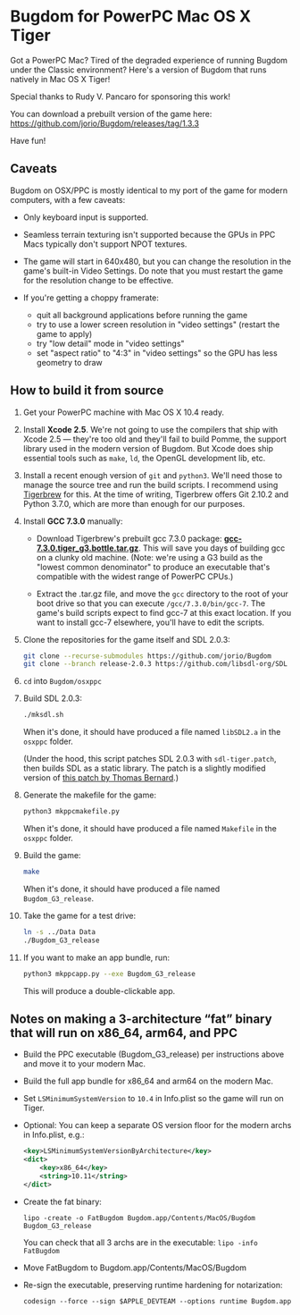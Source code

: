 # Bugdom for PowerPC Mac OS X Tiger

Got a PowerPC Mac? Tired of the degraded experience of running Bugdom under the Classic environment? Here's a version of Bugdom that runs natively in Mac OS X Tiger!

Special thanks to Rudy V. Pancaro for sponsoring this work!

You can download a prebuilt version of the game here:
https://github.com/jorio/Bugdom/releases/tag/1.3.3

Have fun!

## Caveats

Bugdom on OSX/PPC is mostly identical to my port of the game for modern computers, with a few caveats:

- Only keyboard input is supported.

- Seamless terrain texturing isn't supported because the GPUs in PPC Macs typically don't support NPOT textures.

- The game will start in 640x480, but you can change the resolution in the game's built-in Video Settings. Do note that you must restart the game for the resolution change to be effective.

- If you're getting a choppy framerate:
    - quit all background applications before running the game
    - try to use a lower screen resolution in "video settings" (restart the game to apply)
    - try "low detail" mode in "video settings"
    - set "aspect ratio" to "4:3" in "video settings" so the GPU has less geometry to draw

## How to build it from source

1. Get your PowerPC machine with Mac OS X 10.4 ready.

1. Install **Xcode 2.5**. We're not going to use the compilers that ship with Xcode 2.5 — they're too old and they'll fail to build Pomme, the support library used in the modern version of Bugdom. But Xcode does ship essential tools such as `make`, `ld`, the OpenGL development lib, etc.

1. Install a recent enough version of `git` and `python3`. We'll need those to manage the source tree and run the build scripts. I recommend using [Tigerbrew](https://github.com/mistydemeo/tigerbrew) for this. At the time of writing, Tigerbrew offers Git 2.10.2 and Python 3.7.0, which are more than enough for our purposes.

1. Install **GCC 7.3.0** manually:

    - Download Tigerbrew's prebuilt gcc 7.3.0 package: **[gcc-7.3.0.tiger_g3.bottle.tar.gz](https://ia904500.us.archive.org/24/items/tigerbrew/gcc-7.3.0.tiger_g3.bottle.tar.gz)**. This will save you days of building gcc on a clunky old machine. (Note: we're using a G3 build as the "lowest common denominator" to produce an executable that's compatible with the widest range of PowerPC CPUs.)

    - Extract the .tar.gz file, and move the `gcc` directory to the root of your boot drive so that you can execute `/gcc/7.3.0/bin/gcc-7`. The game's build scripts expect to find gcc-7 at this exact location. If you want to install gcc-7 elsewhere, you'll have to edit the scripts.

1. Clone the repositories for the game itself and SDL 2.0.3:

    ```sh
    git clone --recurse-submodules https://github.com/jorio/Bugdom
    git clone --branch release-2.0.3 https://github.com/libsdl-org/SDL Bugdom/osxppc/sdl-2.0.3
    ```

1. `cd` into `Bugdom/osxppc`

1. Build SDL 2.0.3:
    
    ```sh
    ./mksdl.sh
    ```
    
    When it's done, it should have produced a file named `libSDL2.a` in the `osxppc` folder.

    (Under the hood, this script patches SDL 2.0.3 with `sdl-tiger.patch`, then builds SDL as a static library. The patch is a slightly modified version of [this patch by Thomas Bernard](https://gist.github.com/miniupnp/26d6e967570e5729a757).)

1. Generate the makefile for the game:
    
    ```sh
    python3 mkppcmakefile.py
    ```
    
    When it's done, it should have produced a file named `Makefile` in the `osxppc` folder.

1. Build the game:

    ```sh
    make
    ```

    When it's done, it should have produced a file named `Bugdom_G3_release`.

1. Take the game for a test drive:

    ```sh
    ln -s ../Data Data
    ./Bugdom_G3_release
    ```

1. If you want to make an app bundle, run:
    ```bash
    python3 mkppcapp.py --exe Bugdom_G3_release
    ```
    This will produce a double-clickable app.


## Notes on making a 3-architecture “fat” binary that will run on x86_64, arm64, and PPC

- Build the PPC executable (Bugdom_G3_release) per instructions above and move it to your modern Mac.

- Build the full app bundle for x86_64 and arm64 on the modern Mac.

- Set `LSMinimumSystemVersion` to `10.4` in Info.plist so the game will run on Tiger.

- Optional: You can keep a separate OS version floor for the modern archs in Info.plist, e.g.:
    ```xml
    <key>LSMinimumSystemVersionByArchitecture</key>
    <dict>
        <key>x86_64</key>
        <string>10.11</string>
    </dict> 
    ```

- Create the fat binary:
    ```
    lipo -create -o FatBugdom Bugdom.app/Contents/MacOS/Bugdom Bugdom_G3_release
    ```
    You can check that all 3 archs are in the executable: `lipo -info FatBugdom`

- Move FatBugdom to Bugdom.app/Contents/MacOS/Bugdom

- Re-sign the executable, preserving runtime hardening for notarization:
    ```
    codesign --force --sign $APPLE_DEVTEAM --options runtime Bugdom.app
    ```
